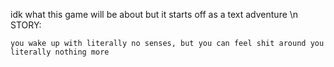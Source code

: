 idk what this game will be about but it starts off as a text adventure
\n
STORY:
```
you wake up with literally no senses, but you can feel shit around you
literally nothing more
```
